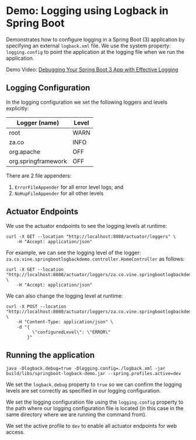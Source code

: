 # Demo: Logging using Logback in Spring Boot

Demonstrates how to configure logging in a Spring Boot (3) application by specifying an external `logback.xml` file.
We use the system property: `logging.config` to point the application at the logging file when we run the application.

Demo Video: [Debugging Your Spring Boot 3 App with Effective Logging](https://youtu.be/iBRB_WqqMSo)

## Logging Configuration

In the logging configuration we set the following loggers and levels explicitly:

| Logger (name)       | Level |
|---------------------|-------|
| root                | WARN  |
| za.co               | INFO  |
| org.apache          | OFF   |
| org.springframework | OFF   |

There are 2 file appenders:

1) `ErrorFileAppender` for all error level logs; and
2) `NoHupFileAppender` for all other levels

## Actuator Endpoints

We use the actuator endpoints to see the logging levels at runtime:

```shell
curl -X GET --location "http://localhost:8080/actuator/loggers" \
    -H "Accept: application/json"
```

For example, we can see the logging level of the logger: `za.co.vine.springbootlogbackdemo.controller.HomeController` as follows:

```shell
curl -X GET --location "http://localhost:8080/actuator/loggers/za.co.vine.springbootlogbackdemo.controller.HomeController" \
    -H "Accept: application/json"
```

We can also change the logging level at runtime:

```shell
curl -X POST --location "http://localhost:8080/actuator/loggers/za.co.vine.springbootlogbackdemo.controller.HomeController" \
    -H "Content-Type: application/json" \
    -d "{
          \"configuredLevel\": \"ERROR\"
        }"
```

## Running the application

```shell
java -Dlogback.debug=true -Dlogging.config=./logback.xml -jar build/libs/springboot-logback-demo.jar --spring.profiles.active=dev
```
We set the `logback.debug` property to `true` so we can confirm the logging levels are set correctly as specified in our logging configuration.

We set the logging configuration file using the `logging.config` property to the path where our logging configuration file is located (in this case in the same directory where we are running the command from).

We set the active profile to `dev` to enable all actuator endpoints for web access.
